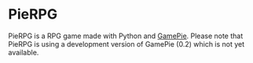# PieRPG
PieRPG is a RPG game made with Python and [GamePie][]. Please note that
PieRPG is using a development version of GamePie (0.2) which is not yet
available.

  [GamePie]: https://github.com/Vik2015/gamepie
